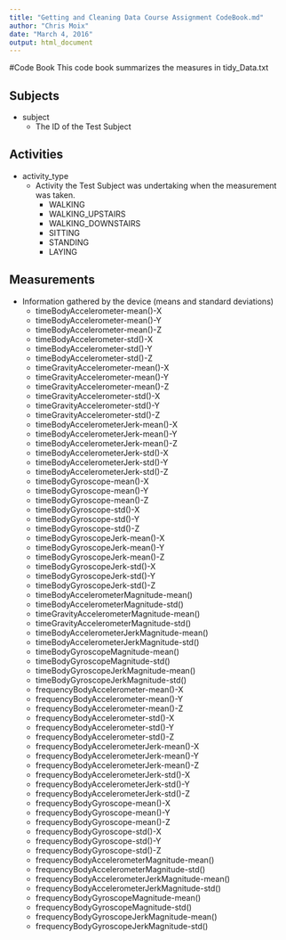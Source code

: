 ```yaml
---
title: "Getting and Cleaning Data Course Assignment CodeBook.md"
author: "Chris Moix"
date: "March 4, 2016"
output: html_document
---
```


#Code Book
This code book summarizes the measures in tidy_Data.txt

## Subjects
* subject
    + The ID of the Test Subject           

## Activities
* activity_type
    + Activity the Test Subject was undertaking when the measurement was taken. 
      + WALKING
      + WALKING_UPSTAIRS
      + WALKING_DOWNSTAIRS
      + SITTING
      + STANDING
      + LAYING


## Measurements
* Information gathered by the device (means and standard deviations)
    + timeBodyAccelerometer-mean()-X                
    + timeBodyAccelerometer-mean()-Y                
    + timeBodyAccelerometer-mean()-Z                
    + timeBodyAccelerometer-std()-X                 
    + timeBodyAccelerometer-std()-Y                 
    + timeBodyAccelerometer-std()-Z                 
    + timeGravityAccelerometer-mean()-X             
    + timeGravityAccelerometer-mean()-Y             
    + timeGravityAccelerometer-mean()-Z             
    + timeGravityAccelerometer-std()-X              
    + timeGravityAccelerometer-std()-Y              
    + timeGravityAccelerometer-std()-Z              
    + timeBodyAccelerometerJerk-mean()-X            
    + timeBodyAccelerometerJerk-mean()-Y            
    + timeBodyAccelerometerJerk-mean()-Z            
    + timeBodyAccelerometerJerk-std()-X             
    + timeBodyAccelerometerJerk-std()-Y             
    + timeBodyAccelerometerJerk-std()-Z             
    + timeBodyGyroscope-mean()-X                    
    + timeBodyGyroscope-mean()-Y                    
    + timeBodyGyroscope-mean()-Z                    
    + timeBodyGyroscope-std()-X                     
    + timeBodyGyroscope-std()-Y                     
    + timeBodyGyroscope-std()-Z                     
    + timeBodyGyroscopeJerk-mean()-X                
    + timeBodyGyroscopeJerk-mean()-Y                
    + timeBodyGyroscopeJerk-mean()-Z                
    + timeBodyGyroscopeJerk-std()-X                 
    + timeBodyGyroscopeJerk-std()-Y                 
    + timeBodyGyroscopeJerk-std()-Z                 
    + timeBodyAccelerometerMagnitude-mean()         
    + timeBodyAccelerometerMagnitude-std()          
    + timeGravityAccelerometerMagnitude-mean()      
    + timeGravityAccelerometerMagnitude-std()       
    + timeBodyAccelerometerJerkMagnitude-mean()     
    + timeBodyAccelerometerJerkMagnitude-std()      
    + timeBodyGyroscopeMagnitude-mean()             
    + timeBodyGyroscopeMagnitude-std()              
    + timeBodyGyroscopeJerkMagnitude-mean()         
    + timeBodyGyroscopeJerkMagnitude-std()          
    + frequencyBodyAccelerometer-mean()-X           
    + frequencyBodyAccelerometer-mean()-Y           
    + frequencyBodyAccelerometer-mean()-Z           
    + frequencyBodyAccelerometer-std()-X            
    + frequencyBodyAccelerometer-std()-Y            
    + frequencyBodyAccelerometer-std()-Z            
    + frequencyBodyAccelerometerJerk-mean()-X       
    + frequencyBodyAccelerometerJerk-mean()-Y       
    + frequencyBodyAccelerometerJerk-mean()-Z       
    + frequencyBodyAccelerometerJerk-std()-X        
    + frequencyBodyAccelerometerJerk-std()-Y        
    + frequencyBodyAccelerometerJerk-std()-Z        
    + frequencyBodyGyroscope-mean()-X               
    + frequencyBodyGyroscope-mean()-Y               
    + frequencyBodyGyroscope-mean()-Z               
    + frequencyBodyGyroscope-std()-X                
    + frequencyBodyGyroscope-std()-Y                
    + frequencyBodyGyroscope-std()-Z                
    + frequencyBodyAccelerometerMagnitude-mean()    
    + frequencyBodyAccelerometerMagnitude-std()     
    + frequencyBodyAccelerometerJerkMagnitude-mean()
    + frequencyBodyAccelerometerJerkMagnitude-std() 
    + frequencyBodyGyroscopeMagnitude-mean()        
    + frequencyBodyGyroscopeMagnitude-std()         
    + frequencyBodyGyroscopeJerkMagnitude-mean()    
    + frequencyBodyGyroscopeJerkMagnitude-std()   




